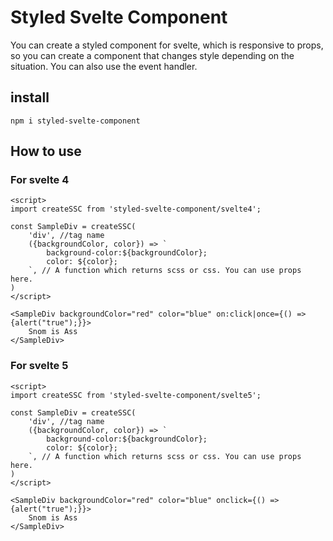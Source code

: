 # Styled Svelte Component

You can create a styled component for svelte, which is responsive to props, so you can create a component that changes style depending on the situation. You can also use the event handler.

## install

`npm i styled-svelte-component`

## How to use

### For svelte 4

```svelte
<script>
import createSSC from 'styled-svelte-component/svelte4';

const SampleDiv = createSSC(
    'div', //tag name
    ({backgroundColor, color}) => `
        background-color:${backgroundColor};
        color: ${color};
    `, // A function which returns scss or css. You can use props here.
)
</script>

<SampleDiv backgroundColor="red" color="blue" on:click|once={() => {alert("true");}}>
    Snom is Ass
</SampleDiv>
```

### For svelte 5

```svelte
<script>
import createSSC from 'styled-svelte-component/svelte5';

const SampleDiv = createSSC(
    'div', //tag name
    ({backgroundColor, color}) => `
        background-color:${backgroundColor};
        color: ${color};
    `, // A function which returns scss or css. You can use props here.
)
</script>

<SampleDiv backgroundColor="red" color="blue" onclick={() => {alert("true");}}>
    Snom is Ass
</SampleDiv>
```